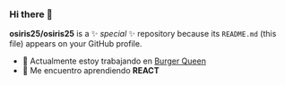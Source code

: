 ### Hi there 👋

**osiris25/osiris25** is a ✨ _special_ ✨ repository because its `README.md` (this file) appears on your GitHub profile.

- 🔭 Actualmente estoy trabajando en [Burger Queen](https://github.com/osiris25/CDMX010-burger-queen-api-client)
- 🌱 Me encuentro aprendiendo **REACT**


